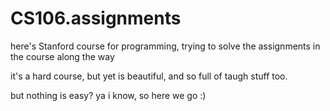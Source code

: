 CS106.assignments
=================

here's Stanford course for programming, trying to solve the assignments in the course along the way

it's a hard course, but yet is beautiful, and so full of taugh stuff too.

but nothing is easy? ya i know, so here we go :)